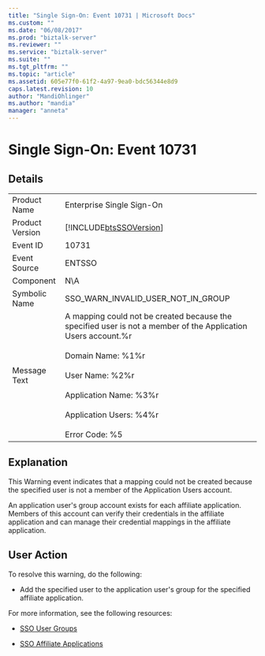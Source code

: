 ```yaml
---
title: "Single Sign-On: Event 10731 | Microsoft Docs"
ms.custom: ""
ms.date: "06/08/2017"
ms.prod: "biztalk-server"
ms.reviewer: ""
ms.service: "biztalk-server"
ms.suite: ""
ms.tgt_pltfrm: ""
ms.topic: "article"
ms.assetid: 605e77f0-61f2-4a97-9ea0-bdc56344e8d9
caps.latest.revision: 10
author: "MandiOhlinger"
ms.author: "mandia"
manager: "anneta"
---
```

# Single Sign-On: Event 10731
## Details  
  
|||  
|-|-|  
|Product Name|Enterprise Single Sign-On|  
|Product Version|[!INCLUDE[btsSSOVersion](../includes/btsssoversion-md.md)]|  
|Event ID|10731|  
|Event Source|ENTSSO|  
|Component|N\A|  
|Symbolic Name|SSO_WARN_INVALID_USER_NOT_IN_GROUP|  
|Message Text|A mapping could not be created because the specified user is not a member of the Application Users account.%r<br /><br /> Domain Name: %1%r<br /><br /> User Name: %2%r<br /><br /> Application Name: %3%r<br /><br /> Application Users: %4%r<br /><br /> Error Code: %5|  
  
## Explanation  
 This Warning event indicates that a mapping could not be created because the specified user is not a member of the Application Users account.  
  
 An application user's group account exists for each affiliate application. Members of this account can verify their credentials in the affiliate application and can manage their credential mappings in the affiliate application.  
  
## User Action  
 To resolve this warning, do the following:  
  
-   Add the specified user to the application user's group for the specified affiliate application.  
  
 For more information, see the following resources:  
  
-   [SSO User Groups](../core/sso-user-groups.md)  
  
-   [SSO Affiliate Applications](../core/sso-affiliate-applications.md)